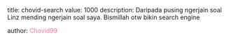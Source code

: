 title: chovid-search
value: 1000
description: Daripada pusing ngerjain soal Linz mending ngerjain soal saya. Bismillah otw bikin search engine

author: <span style="color:#f275a1;">Chovid99</span>